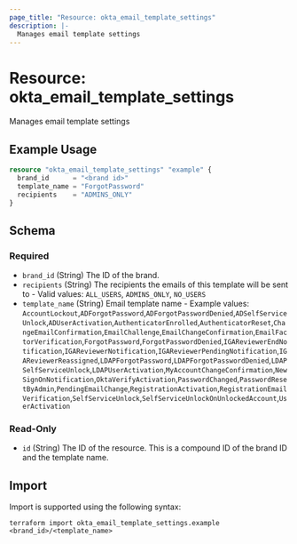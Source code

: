 ```yaml
---
page_title: "Resource: okta_email_template_settings"
description: |-
  Manages email template settings
---
```


# Resource: okta_email_template_settings

Manages email template settings

## Example Usage

```terraform
resource "okta_email_template_settings" "example" {
  brand_id      = "<brand id>"
  template_name = "ForgotPassword"
  recipients    = "ADMINS_ONLY"
}
```

<!-- schema generated by tfplugindocs -->
## Schema

### Required

- `brand_id` (String) The ID of the brand.
- `recipients` (String) The recipients the emails of this template will be sent to - Valid values: `ALL_USERS`, `ADMINS_ONLY`, `NO_USERS`
- `template_name` (String) Email template name - Example values: `AccountLockout`,`ADForgotPassword`,`ADForgotPasswordDenied`,`ADSelfServiceUnlock`,`ADUserActivation`,`AuthenticatorEnrolled`,`AuthenticatorReset`,`ChangeEmailConfirmation`,`EmailChallenge`,`EmailChangeConfirmation`,`EmailFactorVerification`,`ForgotPassword`,`ForgotPasswordDenied`,`IGAReviewerEndNotification`,`IGAReviewerNotification`,`IGAReviewerPendingNotification`,`IGAReviewerReassigned`,`LDAPForgotPassword`,`LDAPForgotPasswordDenied`,`LDAPSelfServiceUnlock`,`LDAPUserActivation`,`MyAccountChangeConfirmation`,`NewSignOnNotification`,`OktaVerifyActivation`,`PasswordChanged`,`PasswordResetByAdmin`,`PendingEmailChange`,`RegistrationActivation`,`RegistrationEmailVerification`,`SelfServiceUnlock`,`SelfServiceUnlockOnUnlockedAccount`,`UserActivation`

### Read-Only

- `id` (String) The ID of the resource. This is a compound ID of the brand ID and the template name.

## Import

Import is supported using the following syntax:

```shell
terraform import okta_email_template_settings.example <brand_id>/<template_name>
```
